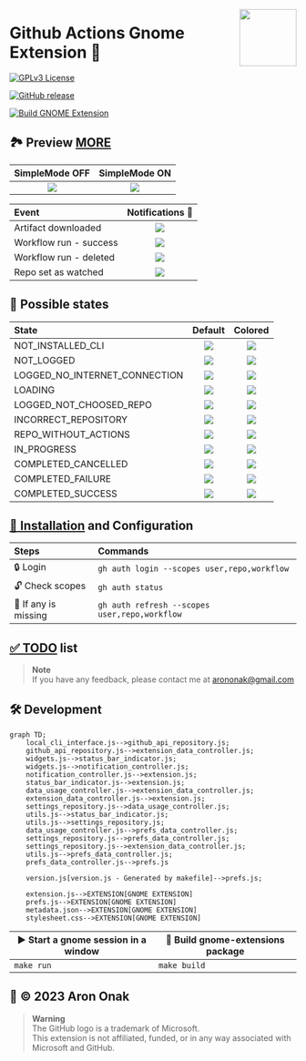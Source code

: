 [<img src="https://github.com/arononak/github-actions-gnome-extension/blob/main/docs/get-it.png?raw=true" height="100" align="right">](https://extensions.gnome.org/extension/5973/github-actions/)

# Github Actions Gnome Extension 🧩

[![GPLv3 License](https://img.shields.io/badge/License-GPL%20v3-yellow.svg)](https://opensource.org/licenses/)

[![GitHub release](https://img.shields.io/github/v/release/arononak/github-actions-gnome-extension)](https://github.com/arononak/github-actions-gnome-extension/releases/latest)

[![Build GNOME Extension](https://github.com/arononak/github-actions-gnome-extension/actions/workflows/main.yml/badge.svg)](https://github.com/arononak/github-actions-gnome-extension/actions/workflows/main.yml)

## 🏞 Preview [MORE](./docs/SCREENSHOTS.md)

| SimpleMode OFF                                                                                        | SimpleMode ON                                                                                           |
|:-----------------------------------------------------------------------------------------------------:|:-------------------------------------------------------------------------------------------------------:|
| ![](https://github.com/arononak/github-actions-gnome-extension/blob/main/docs/menu_full.png?raw=true) | ![](https://github.com/arononak/github-actions-gnome-extension/blob/main/docs/menu_simple.png?raw=true) |

|Event| Notifications 🔔                                                                                                                                |
|:-----------------------|:-----------------------------------------------------------------------------------------------------------------------------------------------:|
| Artifact downloaded    | ![](https://github.com/arononak/github-actions-gnome-extension/blob/main/docs/notification/notification_artifact_downloaded.png?raw=true)       |
| Workflow run - success | ![](https://github.com/arononak/github-actions-gnome-extension/blob/main/docs/notification/notification_run_success.png?raw=true)               |
| Workflow run - deleted | ![](https://github.com/arononak/github-actions-gnome-extension/blob/main/docs/notification/notification_run_deleted.png?raw=true)               |
| Repo set as watched    | ![](https://github.com/arononak/github-actions-gnome-extension/blob/main/docs/notification/notification_repo_watched.png?raw=true)              |

## 🧮 Possible states

| State                          | Default                                                                                                                    | Colored                                                                                                                            |
|:-------------------------------|:--------------------------------------------------------------------------------------------------------------------------:|:----------------------------------------------------------------------------------------------------------------------------------:|
| NOT_INSTALLED_CLI              | ![](https://github.com/arononak/github-actions-gnome-extension/blob/main/docs/status/not_installed_cli.png?raw=true)       | ![](https://github.com/arononak/github-actions-gnome-extension/blob/main/docs/status/not_installed_cli_colored.png?raw=true)       |
| NOT_LOGGED                     | ![](https://github.com/arononak/github-actions-gnome-extension/blob/main/docs/status/not_logged.png?raw=true)              | ![](https://github.com/arononak/github-actions-gnome-extension/blob/main/docs/status/not_logged_colored.png?raw=true)              |
| LOGGED_NO_INTERNET_CONNECTION  | ![](https://github.com/arononak/github-actions-gnome-extension/blob/main/docs/status/no_internet_connection.png?raw=true)  | ![](https://github.com/arononak/github-actions-gnome-extension/blob/main/docs/status/no_internet_connection_colored.png?raw=true)  |
| LOADING                        | ![](https://github.com/arononak/github-actions-gnome-extension/blob/main/docs/status/loading.png?raw=true)                 | ![](https://github.com/arononak/github-actions-gnome-extension/blob/main/docs/status/loading_colored.png?raw=true)                 |
| LOGGED_NOT_CHOOSED_REPO        | ![](https://github.com/arononak/github-actions-gnome-extension/blob/main/docs/status/no_repo_entered.png?raw=true)         | ![](https://github.com/arononak/github-actions-gnome-extension/blob/main/docs/status/no_repo_entered_colored.png?raw=true)         |
| INCORRECT_REPOSITORY           | ![](https://github.com/arononak/github-actions-gnome-extension/blob/main/docs/status/incorrect_repo.png?raw=true)          | ![](https://github.com/arononak/github-actions-gnome-extension/blob/main/docs/status/incorrect_repo.png?raw=true)                  |
| REPO_WITHOUT_ACTIONS           | ![](https://github.com/arononak/github-actions-gnome-extension/blob/main/docs/status/repo_without_actions.png?raw=true)    | ![](https://github.com/arononak/github-actions-gnome-extension/blob/main/docs/status/repo_without_actions_colored.png?raw=true)    |
| IN_PROGRESS                    | ![](https://github.com/arononak/github-actions-gnome-extension/blob/main/docs/status/in_progress.png?raw=true)             | ![](https://github.com/arononak/github-actions-gnome-extension/blob/main/docs/status/in_progress_colored.png?raw=true)             |
| COMPLETED_CANCELLED            | ![](https://github.com/arononak/github-actions-gnome-extension/blob/main/docs/status/cancelled.png?raw=true)               | ![](https://github.com/arononak/github-actions-gnome-extension/blob/main/docs/status/cancelled_colored.png?raw=true)               |
| COMPLETED_FAILURE              | ![](https://github.com/arononak/github-actions-gnome-extension/blob/main/docs/status/failure.png?raw=true)                 | ![](https://github.com/arononak/github-actions-gnome-extension/blob/main/docs/status/failure_colored.png?raw=true)                 |
| COMPLETED_SUCCESS              | ![](https://github.com/arononak/github-actions-gnome-extension/blob/main/docs/status/success.png?raw=true)                 | ![](https://github.com/arononak/github-actions-gnome-extension/blob/main/docs/status/success_colored.png?raw=true)                 |

## [🔨 Installation](https://github.com/cli/cli/blob/trunk/docs/install_linux.md) and Configuration

| Steps                | Commands                                      |
|:---------------------|:----------------------------------------------|
| 🔒 Login             | `gh auth login --scopes user,repo,workflow`   |
| 🔓 Check scopes      | `gh auth status`                              |
| 🔄 If any is missing | `gh auth refresh --scopes user,repo,workflow` |

## [✅️ TODO](./docs/TODO.md) list

> **Note**<br>
> If you have any feedback, please contact me at arononak@gmail.com

## 🛠 Development

```mermaid
graph TD;
    local_cli_interface.js-->github_api_repository.js;
    github_api_repository.js-->extension_data_controller.js;
    widgets.js-->status_bar_indicator.js;
    widgets.js-->notification_controller.js;
    notification_controller.js-->extension.js;
    status_bar_indicator.js-->extension.js;
    data_usage_controller.js-->extension_data_controller.js;
    extension_data_controller.js-->extension.js;
    settings_repository.js-->data_usage_controller.js;
    utils.js-->status_bar_indicator.js;
    utils.js-->settings_repository.js;
    data_usage_controller.js-->prefs_data_controller.js;
    settings_repository.js-->prefs_data_controller.js;
    settings_repository.js-->extension_data_controller.js;
    utils.js-->prefs_data_controller.js;
    prefs_data_controller.js-->prefs.js

    version.js[version.js - Generated by makefile]-->prefs.js;

    extension.js-->EXTENSION[GNOME EXTENSION]
    prefs.js-->EXTENSION[GNOME EXTENSION]
    metadata.json-->EXTENSION[GNOME EXTENSION]
    stylesheet.css-->EXTENSION[GNOME EXTENSION]
```

| ▶️ Start a gnome session in a window | 🔨 Build gnome-extensions package |
| ------------------------------------ | --------------------------------- |
| `make run`                           | `make build`                      |

## 📝 © 2023 Aron Onak

> **Warning**<br>
> The GitHub logo is a trademark of Microsoft.<br>
> This extension is not affiliated, funded, or in any way associated with Microsoft and GitHub.
